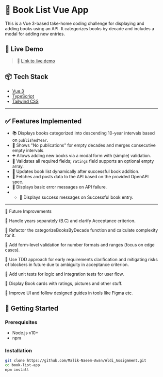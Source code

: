 # 📘 Book List Vue App

This is a Vue 3-based take-home coding challenge for displaying and adding books using an API. It categorizes books by decade and includes a modal for adding new entries.

## 🚀 Live Demo

> 🔗 [Link to live demo ](https://aldi-books-catalogue.netlify.app/)

## 📦 Tech Stack

- [Vue 3](https://vuejs.org/)
- [TypeScript](https://www.typescriptlang.org/)
- [Tailwind CSS](https://tailwindcss.com/)

---

## ✅ Features Implemented

- 📚 Displays books categorized into descending 10-year intervals based on `publishedYear`.
- 🚫 Shows "No publications" for empty decades and merges consecutive empty intervals.
- ➕ Allows adding new books via a modal form with (simple) validation.
- 📝 Validates all required fields; `ratings` field supports an optional empty array.
- 🔄 Updates book list dynamically after successful book addition.
- 📡 Fetches and posts data to the API based on the provided OpenAPI spec.
- 💬 Displays basic error messages on API failure.
- - 💬 Displays  success messages on Successful book entry.

---

🔧 Future Improvements

🧠 Handle years separately (B.C) and clarify Acceptance criterion.

🧪 Refactor the categorizeBooksByDecade function and calculate complexity for it.

🧪 Add form-level validation for number formats and ranges (focus on edge cases).

🧪 Use TDD approach for early requirements clarification and mitigating risks of blockers in future due to ambiguity in acceptance criterion.

🧪 Add unit tests for logic and integration tests for user flow.

🧪 Display Book cards with ratings, pictures and other stuff.

🧪 Improve UI and follow designed guides in tools like Figma etc.


## 🧰 Getting Started

### Prerequisites

- Node.js v10+
- npm

### Installation

```bash
git clone https://github.com/Malik-Naeem-Awan/Aldi_Assignment.git
cd book-list-app
npm install
